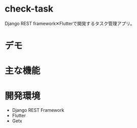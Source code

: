# check-task

Django REST framework✕Flutterで開発するタスク管理アプリ。

# デモ

# 主な機能

# 開発環境

* Django REST Framework
* Flutter
* Getx